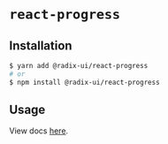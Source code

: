 # `react-progress`

## Installation

```sh
$ yarn add @radix-ui/react-progress
# or
$ npm install @radix-ui/react-progress
```

## Usage

View docs [here](https://radix-ui.com/primitives/docs/components/progress).

